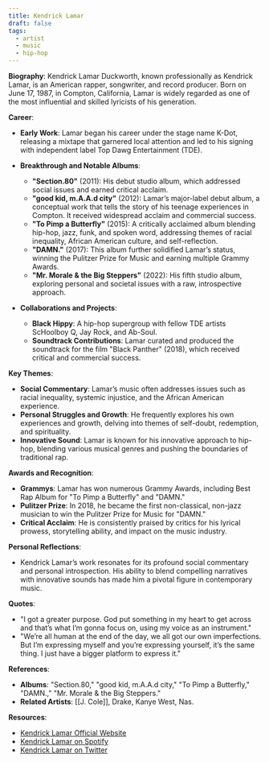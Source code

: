 ```yaml
---
title: Kendrick Lamar
draft: false
tags:
  - artist
  - music
  - hip-hop
---
```


**Biography**:
Kendrick Lamar Duckworth, known professionally as Kendrick Lamar, is an American rapper, songwriter, and record producer. Born on June 17, 1987, in Compton, California, Lamar is widely regarded as one of the most influential and skilled lyricists of his generation.

**Career**:

- **Early Work**: Lamar began his career under the stage name K-Dot, releasing a mixtape that garnered local attention and led to his signing with independent label Top Dawg Entertainment (TDE).
- **Breakthrough and Notable Albums**:

  - **"Section.80"** (2011): His debut studio album, which addressed social issues and earned critical acclaim.
  - **"good kid, m.A.A.d city"** (2012): Lamar’s major-label debut album, a conceptual work that tells the story of his teenage experiences in Compton. It received widespread acclaim and commercial success.
  - **"To Pimp a Butterfly"** (2015): A critically acclaimed album blending hip-hop, jazz, funk, and spoken word, addressing themes of racial inequality, African American culture, and self-reflection.
  - **"DAMN."** (2017): This album further solidified Lamar’s status, winning the Pulitzer Prize for Music and earning multiple Grammy Awards.
  - **"Mr. Morale & the Big Steppers"** (2022): His fifth studio album, exploring personal and societal issues with a raw, introspective approach.

- **Collaborations and Projects**:
  - **Black Hippy**: A hip-hop supergroup with fellow TDE artists ScHoolboy Q, Jay Rock, and Ab-Soul.
  - **Soundtrack Contributions**: Lamar curated and produced the soundtrack for the film "Black Panther" (2018), which received critical and commercial success.

**Key Themes**:

- **Social Commentary**: Lamar’s music often addresses issues such as racial inequality, systemic injustice, and the African American experience.
- **Personal Struggles and Growth**: He frequently explores his own experiences and growth, delving into themes of self-doubt, redemption, and spirituality.
- **Innovative Sound**: Lamar is known for his innovative approach to hip-hop, blending various musical genres and pushing the boundaries of traditional rap.

**Awards and Recognition**:

- **Grammys**: Lamar has won numerous Grammy Awards, including Best Rap Album for "To Pimp a Butterfly" and "DAMN."
- **Pulitzer Prize**: In 2018, he became the first non-classical, non-jazz musician to win the Pulitzer Prize for Music for "DAMN."
- **Critical Acclaim**: He is consistently praised by critics for his lyrical prowess, storytelling ability, and impact on the music industry.

**Personal Reflections**:

- Kendrick Lamar’s work resonates for its profound social commentary and personal introspection. His ability to blend compelling narratives with innovative sounds has made him a pivotal figure in contemporary music.

**Quotes**:

- "I got a greater purpose. God put something in my heart to get across and that’s what I’m gonna focus on, using my voice as an instrument."
- "We’re all human at the end of the day, we all got our own imperfections. But I’m expressing myself and you’re expressing yourself, it’s the same thing. I just have a bigger platform to express it."

**References**:

- **Albums**: "Section.80," "good kid, m.A.A.d city," "To Pimp a Butterfly," "DAMN.," "Mr. Morale & the Big Steppers."
- **Related Artists**: [[J. Cole]], Drake, Kanye West, Nas.

**Resources**:

- [Kendrick Lamar Official Website](https://www.kendricklamar.com/)
- [Kendrick Lamar on Spotify](https://open.spotify.com/artist/2YZyLoL8N0Wb9xBt1NhZWg)
- [Kendrick Lamar on Twitter](https://twitter.com/kendricklamar)
